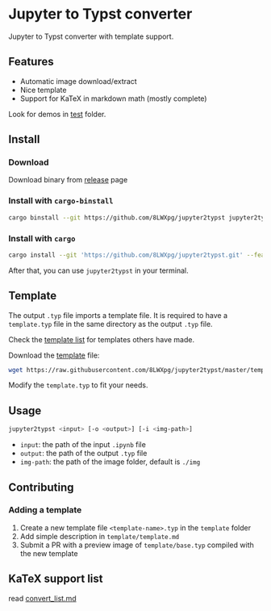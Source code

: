 # Jupyter to Typst converter

Jupyter to Typst converter with template support.

## Features

- Automatic image download/extract
- Nice template
- Support for KaTeX in markdown math (mostly complete)

Look for demos in [test](test) folder.

## Install

### Download

Download binary from [release](https://github.com/8LWXpg/jupyter2typst/releases/latest) page

### Install with `cargo-binstall`

```bash
cargo binstall --git https://github.com/8LWXpg/jupyter2typst jupyter2typst
```

### Install with `cargo`

```bash
cargo install --git 'https://github.com/8LWXpg/jupyter2typst.git' --features native-tls
```

After that, you can use `jupyter2typst` in your terminal.

## Template

The output `.typ` file imports a template file. It is required to have a `template.typ` file in the same directory as the output `.typ` file.

Check the [template list](./template/template.md) for templates others have made.

Download the [template](./template/template.typ) file:

```bash
wget https://raw.githubusercontent.com/8LWXpg/jupyter2typst/master/template/template.typ
```

Modify the `template.typ` to fit your needs.

## Usage

```bash
jupyter2typst <input> [-o <output>] [-i <img-path>]
```

- `input`: the path of the input `.ipynb` file
- `output`: the path of the output `.typ` file
- `img-path`: the path of the image folder, default is `./img`

## Contributing

### Adding a template

1. Create a new template file `<template-name>.typ` in the `template` folder
2. Add simple description in `template/template.md`
3. Submit a PR with a preview image of `template/base.typ` compiled with the new template

## KaTeX support list

read [convert_list.md](convert_list.md)

